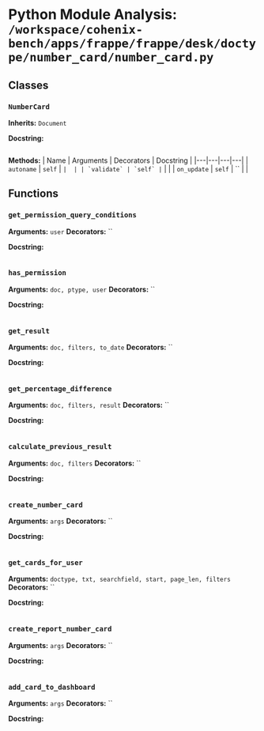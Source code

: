# Python Module Analysis: `/workspace/cohenix-bench/apps/frappe/frappe/desk/doctype/number_card/number_card.py`

## Classes

### `NumberCard`
**Inherits:** `Document`


**Docstring:**
```

```

**Methods:**
| Name | Arguments | Decorators | Docstring |
|---|---|---|---|
| `autoname` | `self` | `` |  |
| `validate` | `self` | `` |  |
| `on_update` | `self` | `` |  |





## Functions

### `get_permission_query_conditions`
**Arguments:** `user`
**Decorators:** ``

**Docstring:**
```

```
### `has_permission`
**Arguments:** `doc, ptype, user`
**Decorators:** ``

**Docstring:**
```

```
### `get_result`
**Arguments:** `doc, filters, to_date`
**Decorators:** ``

**Docstring:**
```

```
### `get_percentage_difference`
**Arguments:** `doc, filters, result`
**Decorators:** ``

**Docstring:**
```

```
### `calculate_previous_result`
**Arguments:** `doc, filters`
**Decorators:** ``

**Docstring:**
```

```
### `create_number_card`
**Arguments:** `args`
**Decorators:** ``

**Docstring:**
```

```
### `get_cards_for_user`
**Arguments:** `doctype, txt, searchfield, start, page_len, filters`
**Decorators:** ``

**Docstring:**
```

```
### `create_report_number_card`
**Arguments:** `args`
**Decorators:** ``

**Docstring:**
```

```
### `add_card_to_dashboard`
**Arguments:** `args`
**Decorators:** ``

**Docstring:**
```

```

